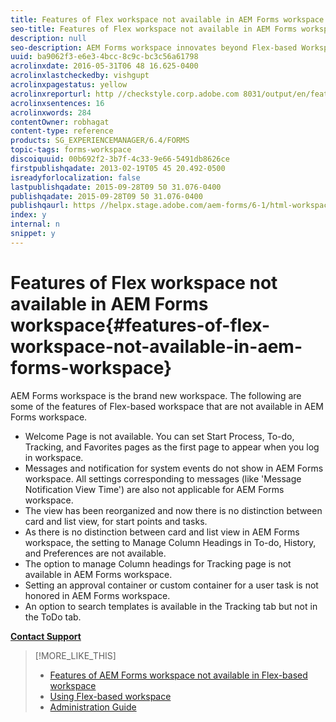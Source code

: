 ```yaml
---
title: Features of Flex workspace not available in AEM Forms workspace
seo-title: Features of Flex workspace not available in AEM Forms workspace
description: null
seo-description: AEM Forms workspace innovates beyond Flex-based Workspace. Read about the differences in features and capabilities.
uuid: ba9062f3-e6e3-4bcc-8c9c-bc3c56a61798
acrolinxdate: 2016-05-31T06 48 16.625-0400
acrolinxlastcheckedby: vishgupt
acrolinxpagestatus: yellow
acrolinxreporturl: http //checkstyle.corp.adobe.com 8031/output/en/features_flex_workspace_available_html_admin_5e12de0b318c6865_2129_report.xml
acrolinxsentences: 16
acrolinxwords: 284
contentOwner: robhagat
content-type: reference
products: SG_EXPERIENCEMANAGER/6.4/FORMS
topic-tags: forms-workspace
discoiquuid: 00b692f2-3b7f-4c33-9e66-5491db8626ce
firstpublishqadate: 2013-02-19T05 45 20.492-0500
isreadyforlocalization: false
lastpublishqadate: 2015-09-28T09 50 31.076-0400
publishqadate: 2015-09-28T09 50 31.076-0400
publishqaurl: https //helpx.stage.adobe.com/aem-forms/6-1/html-workspace/features-flex-workspace-available-html.html
index: y
internal: n
snippet: y
---
```


# Features of Flex workspace not available in AEM Forms workspace{#features-of-flex-workspace-not-available-in-aem-forms-workspace}

AEM Forms workspace is the brand new workspace. The following are some of the features of Flex-based workspace that are not available in AEM Forms workspace.

* Welcome Page is not available. You can set Start Process, To-do, Tracking, and Favorites pages as the first page to appear when you log in workspace.  
* Messages and notification for system events do not show in AEM Forms workspace. All settings corresponding to messages (like 'Message Notification View Time') are also not applicable for AEM Forms workspace.
* The view has been reorganized and now there is no distinction between card and list view, for start points and tasks.
* As there is no distinction between card and list view in AEM Forms workspace, the setting to Manage Column Headings in To-do, History, and Preferences are not available.
* The option to manage Column headings for Tracking page is not available in AEM Forms workspace.
* Setting an approval container or custom container for a user task is not honored in AEM Forms workspace.
* An option to search templates is available in the Tracking tab but not in the ToDo tab.

[**Contact Support**](https://www.adobe.com/account/sign-in.supportportal.html)

>[!MORE_LIKE_THIS]
>
>* [Features of AEM Forms workspace not available in Flex-based workspace](../../forms/using/features-html-workspace-available-flex.md)
>* [Using Flex-based workspace](http://www.adobe.com/go/learn_lc_workspace_11)
>* [Administration Guide](http://www.adobe.com/go/learn_aemforms_admin_61)
